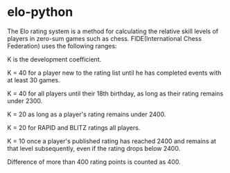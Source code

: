 # elo-python
The Elo rating system is a method for calculating the relative skill levels of players in zero-sum games such as chess.
FIDE(International Chess Federation) uses the following ranges:

K is the development coefficient.

K = 40 for a player new to the rating list until he has completed events with at least 30 games.

K = 40 for all players until their 18th birthday, as long as their rating remains under 2300.

K = 20 as long as a player's rating remains under 2400.

K = 20 for RAPID and BLITZ ratings all players.

K = 10 once a player's published rating has reached 2400 and remains at that level subsequently, even if the rating drops below 2400.

Difference of more than 400 rating points is counted as 400.
